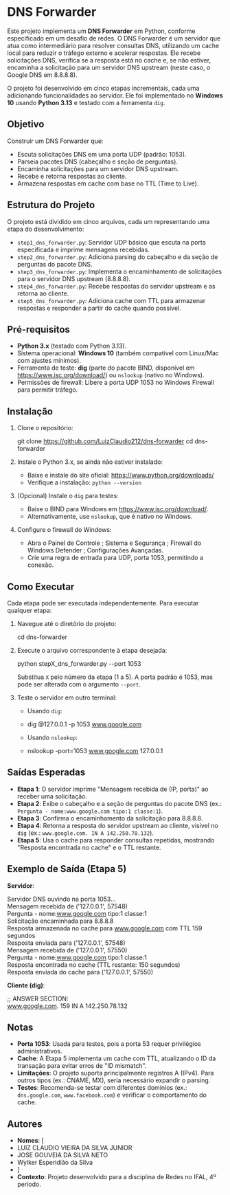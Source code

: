 # DNS Forwarder

Este projeto implementa um **DNS Forwarder** em Python, conforme especificado em um desafio de redes. O DNS Forwarder é um servidor que atua como intermediário para resolver consultas DNS, utilizando um cache local para reduzir o tráfego externo e acelerar respostas. Ele recebe solicitações DNS, verifica se a resposta está no cache e, se não estiver, encaminha a solicitação para um servidor DNS upstream (neste caso, o Google DNS em 8.8.8.8).

O projeto foi desenvolvido em cinco etapas incrementais, cada uma adicionando funcionalidades ao servidor. Ele foi implementado no **Windows 10** usando **Python 3.13** e testado com a ferramenta `dig`.

## Objetivo

Construir um DNS Forwarder que:

- Escuta solicitações DNS em uma porta UDP (padrão: 1053).
- Parseia pacotes DNS (cabeçalho e seção de perguntas).
- Encaminha solicitações para um servidor DNS upstream.
- Recebe e retorna respostas ao cliente.
- Armazena respostas em cache com base no TTL (Time to Live).

## Estrutura do Projeto

O projeto está dividido em cinco arquivos, cada um representando uma etapa do desenvolvimento:

- `step1_dns_forwarder.py`: Servidor UDP básico que escuta na porta especificada e imprime mensagens recebidas.
- `step2_dns_forwarder.py`: Adiciona parsing do cabeçalho e da seção de perguntas do pacote DNS.
- `step3_dns_forwarder.py`: Implementa o encaminhamento de solicitações para o servidor DNS upstream (8.8.8.8).
- `step4_dns_forwarder.py`: Recebe respostas do servidor upstream e as retorna ao cliente.
- `step5_dns_forwarder.py`: Adiciona cache com TTL para armazenar respostas e responder a partir do cache quando possível.

## Pré-requisitos

- **Python 3.x** (testado com Python 3.13).
- Sistema operacional: **Windows 10** (também compatível com Linux/Mac com ajustes mínimos).
- Ferramenta de teste: **dig** (parte do pacote BIND, disponível em https://www.isc.org/download/) ou `nslookup` (nativo no Windows).
- Permissões de firewall: Libere a porta UDP 1053 no Windows Firewall para permitir tráfego.

## Instalação

1. Clone o repositório:

   git clone https://github.com/LuizClaudio212/dns-forwarder
   cd dns-forwarder

2. Instale o Python 3.x, se ainda não estiver instalado:

   - Baixe e instale do site oficial: https://www.python.org/downloads/
   - Verifique a instalação: `python --version`

3. (Opcional) Instale o `dig` para testes:

   - Baixe o BIND para Windows em https://www.isc.org/download/.
   - Alternativamente, use `nslookup`, que é nativo no Windows.

4. Configure o firewall do Windows:

   - Abra o Painel de Controle ; Sistema e Segurança ; Firewall do Windows Defender ; Configurações Avançadas.
   - Crie uma regra de entrada para UDP, porta 1053, permitindo a conexão.

## Como Executar

Cada etapa pode ser executada independentemente. Para executar qualquer etapa:

1. Navegue até o diretório do projeto:

   cd dns-forwarder

2. Execute o arquivo correspondente à etapa desejada:

   python stepX_dns_forwarder.py --port 1053

   Substitua `X` pelo número da etapa (1 a 5). A porta padrão é 1053, mas pode ser alterada com o argumento `--port`.

3. Teste o servidor em outro terminal:

   - Usando `dig`:

   - dig @127.0.0.1 -p 1053 www.google.com

   - Usando `nslookup`:

   - nslookup -port=1053 www.google.com 127.0.0.1

## Saídas Esperadas

- **Etapa 1**: O servidor imprime "Mensagem recebida de (IP, porta)" ao receber uma solicitação.
- **Etapa 2**: Exibe o cabeçalho e a seção de perguntas do pacote DNS (ex.: `Pergunta - nome:www.google.com tipo:1 classe:1`).
- **Etapa 3**: Confirma o encaminhamento da solicitação para 8.8.8.8.
- **Etapa 4**: Retorna a resposta do servidor upstream ao cliente, visível no `dig` (ex.: `www.google.com. IN A 142.250.78.132`).
- **Etapa 5**: Usa o cache para responder consultas repetidas, mostrando "Resposta encontrada no cache" e o TTL restante.

## Exemplo de Saída (Etapa 5)

**Servidor**:

Servidor DNS ouvindo na porta 1053...\
Mensagem recebida de ('127.0.0.1', 57548)\
Pergunta - nome:www.google.com tipo:1 classe:1\
Solicitação encaminhada para 8.8.8.8\
Resposta armazenada no cache para www.google.com com TTL 159 segundos\
Resposta enviada para ('127.0.0.1', 57548)\
Mensagem recebida de ('127.0.0.1', 57550)\
Pergunta - nome:www.google.com tipo:1 classe:1\
Resposta encontrada no cache (TTL restante: 150 segundos)\
Resposta enviada do cache para ('127.0.0.1', 57550)

**Cliente (dig)**:

;; ANSWER SECTION:\
www.google.com.         159     IN      A       142.250.78.132

## Notas

- **Porta 1053**: Usada para testes, pois a porta 53 requer privilégios administrativos.
- **Cache**: A Etapa 5 implementa um cache com TTL, atualizando o ID da transação para evitar erros de "ID mismatch".
- **Limitações**: O projeto suporta principalmente registros A (IPv4). Para outros tipos (ex.: CNAME, MX), seria necessário expandir o parsing.
- **Testes**: Recomenda-se testar com diferentes domínios (ex.: `dns.google.com`, `www.facebook.com`) e verificar o comportamento do cache.

## Autores

- **Nomes**: \[
- LUIZ CLAUDIO VIEIRA DA SILVA JUNIOR
- JOSE GOUVEIA DA SILVA NETO
- Wylker Esperidião da Silva
- \]
- **Contexto**: Projeto desenvolvido para a disciplina de Redes no IFAL, 4º período.
